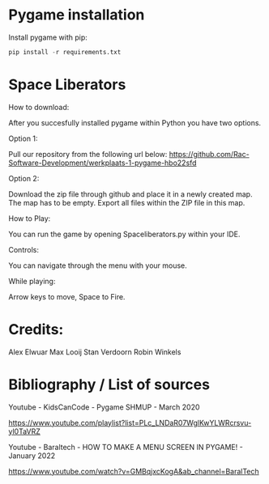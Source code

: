 # Pygame installation

Install pygame with pip:
    
```python
pip install -r requirements.txt
```

# Space Liberators

How to download:

After you succesfully installed pygame within Python you have two options.

Option 1:

Pull our repository from the following url below:
https://github.com/Rac-Software-Development/werkplaats-1-pygame-hbo22sfd

Option 2:

Download the zip file through github and place it in a newly created map. The map has to be empty. 
Export all files within the ZIP file in this map.

How to Play:

You can run the game by opening Spaceliberators.py within your IDE. 

Controls:

You can navigate through the menu with your mouse.

While playing:

Arrow keys to move, Space to Fire.

# Credits:

Alex Elwuar
Max Looij
Stan Verdoorn
Robin Winkels

# Bibliography / List of sources

Youtube - KidsCanCode - Pygame SHMUP - March 2020

https://www.youtube.com/playlist?list=PLc_LNDaR07WglKwYLWRcrsvu-yl0TaVRZ

Youtube - Baraltech - HOW TO MAKE A MENU SCREEN IN PYGAME! - January 2022

https://www.youtube.com/watch?v=GMBqjxcKogA&ab_channel=BaralTech

